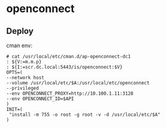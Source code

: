 openconnect
===========

Deploy
------
cman env:

    # cat /usr/local/etc/cman.d/ap-openconnect-dc1
    : ${V:=m.m.p}
    : ${I:=scr.dc.local:5443/is/openconnect:$V}
    OPTS=(
    --network host
    --volume /usr/local/etc/$A:/usr/local/etc/openconnect
    --privileged
    --env OPENCONNECT_PROXY=http://10.100.1.11:3128
    --env OPENCONNECT_ID=$API
    )
    INIT=(
     "install -m 755 -o root -g root -v -d /usr/local/etc/$A"
    )
